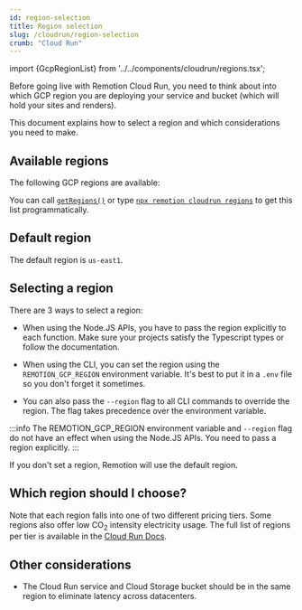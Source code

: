 ```yaml
---
id: region-selection
title: Region selection
slug: /cloudrun/region-selection
crumb: "Cloud Run"
---
```


import {GcpRegionList} from '../../components/cloudrun/regions.tsx';

Before going live with Remotion Cloud Run, you need to think about into which GCP region you are deploying your service and bucket (which will hold your sites and renders).

This document explains how to select a region and which considerations you need to make.

## Available regions

The following GCP regions are available:

<GcpRegionList />

You can call [`getRegions()`](/docs/cloudrun/getregions) or type [`npx remotion cloudrun regions`](/docs/cloudrun/cli/regions) to get this list programmatically.

## Default region

The default region is `us-east1`.

## Selecting a region

There are 3 ways to select a region:

- When using the Node.JS APIs, you have to pass the region explicitly to each function. Make sure your projects satisfy the Typescript types or follow the documentation.

- When using the CLI, you can set the region using the `REMOTION_GCP_REGION` environment variable. It's best to put it in a `.env` file so you don't forget it sometimes.

- You can also pass the `--region` flag to all CLI commands to override the region. The flag takes precedence over the environment variable.

:::info
The REMOTION_GCP_REGION environment variable and `--region` flag do not have an effect when using the Node.JS APIs. You need to pass a region explicitly.
:::

If you don't set a region, Remotion will use the default region.

## Which region should I choose?

Note that each region falls into one of two different pricing tiers. Some regions also offer low CO<sub>2</sub> intensity electricity usage. The full list of regions per tier is available in the [Cloud Run Docs](https://cloud.google.com/run/docs/locations).

## Other considerations

- The Cloud Run service and Cloud Storage bucket should be in the same region to eliminate latency across datacenters.
